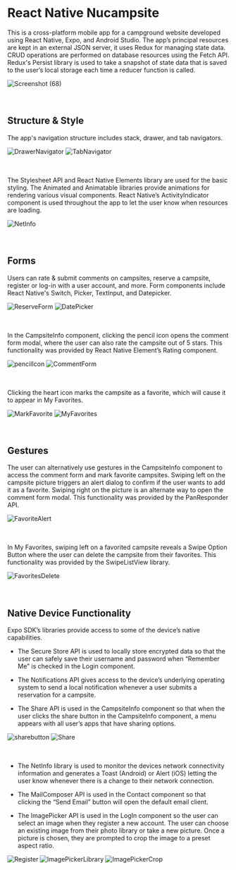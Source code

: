 # React Native Nucampsite

This is a cross-platform mobile app for a campground website developed using React Native, Expo, and Android Studio. The app’s principal resources are kept in an external JSON server, it uses Redux for managing state data. CRUD operations are performed on database resources using the Fetch API. Redux's Persist library is used to take a snapshot of state data that is saved to the user’s local storage each time a reducer function is called.

![Screenshot (68)](https://user-images.githubusercontent.com/73765884/122509630-1a85f300-cfd2-11eb-9a12-7ed62588bccb.png)
<br><br><br>

## Structure & Style

The app's navigation structure includes stack, drawer, and tab navigators.

![DrawerNavigator](https://user-images.githubusercontent.com/73765884/122510866-5621bc80-cfd4-11eb-8148-48f72a283401.png)
![TabNavigator](https://user-images.githubusercontent.com/73765884/122515739-e0215380-cfdb-11eb-8248-8d7c8945e232.png)
<br><br><br>

The Stylesheet API and React Native Elements library are used for the basic styling. The Animated and Animatable libraries provide animations for rendering various visual components. React Native’s ActivityIndicator component is used throughout the app to let the user know when resources are loading.

![NetInfo](https://user-images.githubusercontent.com/73765884/122515176-0db9cd00-cfdb-11eb-9f0e-0a63c4629205.png)
<br><br><br>

## Forms
Users can rate & submit comments on campsites, reserve a campsite, register or log-in with a user account, and more. Form components include React Native's Switch, Picker, TextInput, and Datepicker.

![ReserveForm](https://user-images.githubusercontent.com/73765884/122512244-94b87680-cfd6-11eb-8542-f23d96d8ce48.png)
![DatePicker](https://user-images.githubusercontent.com/73765884/122512247-95510d00-cfd6-11eb-928f-be9d026d11e2.png)
<br><br><br>

In the CampsiteInfo component, clicking the pencil icon opens the comment form modal, where the user can also rate the campsite out of 5 stars. This functionality was provided by React Native Element’s Rating component.

![pencilIcon](https://user-images.githubusercontent.com/73765884/122596564-0d035400-d038-11eb-8a67-dd25cb27013c.png)
![CommentForm](https://user-images.githubusercontent.com/73765884/122596562-0c6abd80-d038-11eb-9c9b-9b9040211527.png)
<br><br><br>

Clicking the heart icon marks the campsite as a favorite, which will cause it to appear in My Favorites.

![MarkFavorite](https://user-images.githubusercontent.com/73765884/122513250-2b396780-cfd8-11eb-86b5-bc96b4b836d2.png)
![MyFavorites](https://user-images.githubusercontent.com/73765884/122513252-2bd1fe00-cfd8-11eb-84ba-86f74cc9218f.png)
<br><br><br>

## Gestures

The user can alternatively use gestures in the CampsiteInfo component to access the comment form and mark favorite campsites. Swiping left on the campsite picture triggers an alert dialog to confirm if the user wants to add it as a favorite. Swiping right on the picture is an alternate way to open the comment form modal. This functionality was provided by the PanResponder API.

![FavoriteAlert](https://user-images.githubusercontent.com/73765884/122513596-9b47ed80-cfd8-11eb-87f1-0962d4393e33.png)
<br><br><br>

In My Favorites, swiping left on a favorited campsite reveals a Swipe Option Button where the user can delete the campsite from their favorites. This functionality was provided by the SwipeListView library.

![FavoritesDelete](https://user-images.githubusercontent.com/73765884/122514155-7dc75380-cfd9-11eb-8381-008e9b098093.png)
<br><br><br>

## Native Device Functionality 

Expo SDK’s libraries provide access to some of the device’s native capabilities.

- The Secure Store API is used to locally store encrypted data so that the user can safely save their username and password when “Remember Me” is checked in the Login component.

- The Notifications API gives access to the device’s underlying operating system to send a local notification whenever a user submits a reservation for a campsite. 

- The Share API is used in the CampsiteInfo component so that when the user clicks the share button in the CampsiteInfo component, a menu appears with all user’s apps that have sharing options. 

![sharebutton](https://user-images.githubusercontent.com/73765884/122605833-ff54cb00-d045-11eb-91ef-017b12937342.png)
![Share](https://user-images.githubusercontent.com/73765884/122514356-db5ba000-cfd9-11eb-8823-8c2f0c9668e8.png)
<br><br><br>

- The NetInfo library is used to monitor the devices network connectivity information and generates a Toast (Android) or Alert (iOS) letting the user know whenever there is a change to their network connection.

- The MailComposer API is used in the Contact component so that clicking the “Send Email” button will open the default email client. 

- The ImagePicker API is used in the LogIn component so the user can select an image when they register a new account. The user can choose an existing image from their photo library or take a new picture. Once a picture is chosen, they are prompted to crop the image to a preset aspect ratio.

![Register](https://user-images.githubusercontent.com/73765884/122516453-cc2a2180-cfdc-11eb-9e29-a7236fd11f07.png)
![ImagePickerLibrary](https://user-images.githubusercontent.com/73765884/122516922-5ecac080-cfdd-11eb-9200-c995ae3bcd6c.png)
![ImagePickerCrop](https://user-images.githubusercontent.com/73765884/122516927-5ecac080-cfdd-11eb-9d02-988f41f974f3.png)

